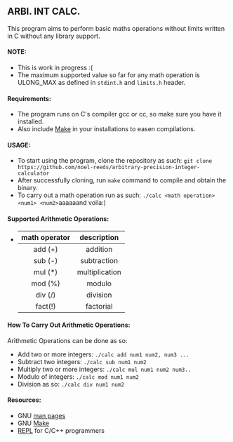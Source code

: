 ## ARBI. INT CALC.
This program aims to perform basic maths operations without limits written in C without any library support. 

#### NOTE:
- This is work in progress :(
- The maximum supported value so far for any math operation is ULONG_MAX as defined in `stdint.h` and `limits.h` header.

#### Requirements:
- The program runs on C's compiler gcc or cc, so make sure you have it installed.
- Also include [Make](https://www.gnu.org/software/make/) in your installations to easen compilations.

#### USAGE:
- To start using the program, clone the repository as such:
  `git clone https://github.com/noel-reeds/arbitrary-precision-integer-calculator`
- After successfully cloning, run `make` command to compile and obtain the binary.
- To carry out a math operation run as such:
  `./calc <math operation> <num1> <num2>`aaaaaand voila:)

#### Supported Arithmetic Operations:

- |math operator | description  |
  |    :---:     |    :---:     |
  | add (+)      | addition     |
  | sub (-)      | subtraction  |
  | mul (\*)     | multiplication |
  | mod (%)      | modulo       |
  | div (/)      | division     |
  | fact(!)      | factorial    |

#### How To Carry Out Arithmetic Operations:
Arithmetic Operations can be done as so:

- Add two or more integers: `./calc add num1 num2, num3 ...`
- Subtract two integers: `./calc sub num1 num2`
- Multiply two or more integers: `./calc mul num1 num2 num3..`
- Modulo of integers: `./calc mod num1 num2`
- Division as so: `./calc div num1 num2`



#### Resources:
- GNU [man pages](https://www.gnu.org/)
- GNU [Make](https://www.gnu.org/software/make/)
- [REPL]() for C/C++ programmers
